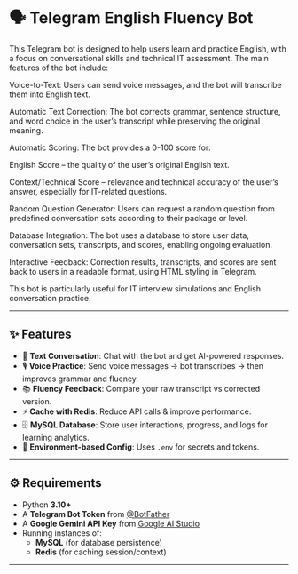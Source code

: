 # 🗣️ Telegram English Fluency Bot

This Telegram bot is designed to help users learn and practice English, with a focus on conversational skills and technical IT assessment. The main features of the bot include:

Voice-to-Text: Users can send voice messages, and the bot will transcribe them into English text.

Automatic Text Correction: The bot corrects grammar, sentence structure, and word choice in the user’s transcript while preserving the original meaning.

Automatic Scoring: The bot provides a 0-100 score for:

English Score – the quality of the user’s original English text.

Context/Technical Score – relevance and technical accuracy of the user’s answer, especially for IT-related questions.

Random Question Generator: Users can request a random question from predefined conversation sets according to their package or level.

Database Integration: The bot uses a database to store user data, conversation sets, transcripts, and scores, enabling ongoing evaluation.

Interactive Feedback: Correction results, transcripts, and scores are sent back to users in a readable format, using HTML styling in Telegram.

This bot is particularly useful for IT interview simulations and English conversation practice.

---

## ✨ Features
- 📩 **Text Conversation**: Chat with the bot and get AI-powered responses.  
- 🎙️ **Voice Practice**: Send voice messages → bot transcribes → then improves grammar and fluency.  
- 📚 **Fluency Feedback**: Compare your raw transcript vs corrected version.  
- ⚡ **Cache with Redis**: Reduce API calls & improve performance.  
- 🗄️ **MySQL Database**: Store user interactions, progress, and logs for learning analytics.  
- 🔐 **Environment-based Config**: Uses `.env` for secrets and tokens.  

---


## ⚙️ Requirements
- Python **3.10+**
- A **Telegram Bot Token** from [@BotFather](https://t.me/BotFather)  
- A **Google Gemini API Key** from [Google AI Studio](https://aistudio.google.com)  
- Running instances of:
  - **MySQL** (for database persistence)  
  - **Redis** (for caching session/context)  

---
